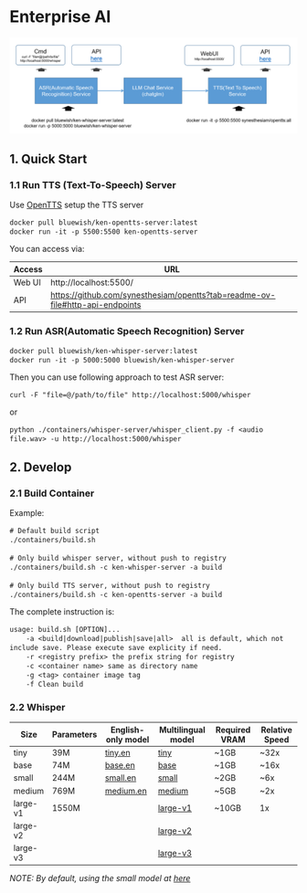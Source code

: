 # Enterprise AI

![](docs/pipeline-overview.png)

## 1. Quick Start

### 1.1 Run TTS (Text-To-Speech) Server

Use [OpenTTS](https://github.com/synesthesiam/opentts) setup the TTS server

```shell
docker pull bluewish/ken-opentts-server:latest
docker run -it -p 5500:5500 ken-opentts-server
```

You can access via:

| Access | URL |
| ------ | --- |
| Web UI | http://localhost:5500/ |
| API | https://github.com/synesthesiam/opentts?tab=readme-ov-file#http-api-endpoints |

### 1.2 Run ASR(Automatic Speech Recognition) Server

```shell
docker pull bluewish/ken-whisper-server:latest
docker run -it -p 5000:5000 bluewish/ken-whisper-server
```

Then you can use following approach to test ASR server:

```shell
curl -F "file=@/path/to/file" http://localhost:5000/whisper
```

or

```shell
python ./containers/whisper-server/whisper_client.py -f <audio file.wav> -u http://localhost:5000/whisper
```

## 2. Develop

### 2.1 Build Container

Example:

```shell
# Default build script
./containers/build.sh

# Only build whisper server, without push to registry
./containers/build.sh -c ken-whisper-server -a build

# Only build TTS server, without push to registry
./containers/build.sh -c ken-opentts-server -a build
```

The complete instruction is:

```shell
usage: build.sh [OPTION]...
    -a <build|download|publish|save|all>  all is default, which not include save. Please execute save explicity if need.
    -r <registry prefix> the prefix string for registry
    -c <container name> same as directory name
    -g <tag> container image tag
    -f Clean build
```

### 2.2 Whisper

| Size | Parameters | English-only model | Multilingual model | Required VRAM | Relative Speed |
| ---- | ---------- | ------------------ | ------------------ | ------------- | -------------- |
| tiny          | 39M   | [tiny.en](https://openaipublic.azureedge.net/main/whisper/models/d3dd57d32accea0b295c96e26691aa14d8822fac7d9d27d5dc00b4ca2826dd03/tiny.en.pt) | [tiny](https://openaipublic.azureedge.net/main/whisper/models/65147644a518d12f04e32d6f3b26facc3f8dd46e5390956a9424a650c0ce22b9/tiny.pt) | ~1GB | ~32x |
| base          | 74M   | [base.en](https://openaipublic.azureedge.net/main/whisper/models/25a8566e1d0c1e2231d1c762132cd20e0f96a85d16145c3a00adf5d1ac670ead/base.en.pt) | [base](https://openaipublic.azureedge.net/main/whisper/models/ed3a0b6b1c0edf879ad9b11b1af5a0e6ab5db9205f891f668f8b0e6c6326e34e/base.pt) | ~1GB | ~16x |
| small         | 244M  | [small.en](https://openaipublic.azureedge.net/main/whisper/models/f953ad0fd29cacd07d5a9eda5624af0f6bcf2258be67c92b79389873d91e0872/small.en.pt) | [small](https://openaipublic.azureedge.net/main/whisper/models/9ecf779972d90ba49c06d968637d720dd632c55bbf19d441fb42bf17a411e794/small.pt) | ~2GB | ~6x |
| medium        | 769M  | [medium.en](https://openaipublic.azureedge.net/main/whisper/models/d7440d1dc186f76616474e0ff0b3b6b879abc9d1a4926b7adfa41db2d497ab4f/medium.en.pt) | [medium](https://openaipublic.azureedge.net/main/whisper/models/345ae4da62f9b3d59415adc60127b97c714f32e89e936602e85993674d08dcb1/medium.pt) | ~5GB | ~2x |
| large-v1      | 1550M | | [large-v1](https://openaipublic.azureedge.net/main/whisper/models/e4b87e7e0bf463eb8e6956e646f1e277e901512310def2c24bf0e11bd3c28e9a/large.pt) | ~10GB | 1x |
| large-v2      |  |  | [large-v2](https://openaipublic.azureedge.net/main/whisper/models/81f7c96c852ee8fc832187b0132e569d6c3065a3252ed18e56effd0b6a73e524/large-v2.pt) |  |  |
| large-v3      |  | | [large-v3](https://openaipublic.azureedge.net/main/whisper/models/e5b1a55b89c1367dacf97e3e19bfd829a01529dbfdeefa8caeb59b3f1b81dadb/large-v3.pt) |  |  |

_NOTE: By default, using the small model at [here](./containers/ken-whisper-server/app.py)_
